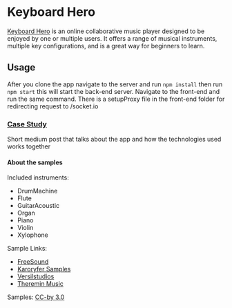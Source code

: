 # Keyboard Hero

  [Keyboard Hero](https://shared-piano-app.herokuapp.com/) is an online collaborative music player designed to be enjoyed by one or multiple users. It offers a range of musical instruments, multiple key configurations, and is a great way for beginners to learn.

## Usage
  
  After you clone the app navigate to the server and run `npm install` then run `npm start` this will start the back-end server. Navigate to the front-end and run the same command. There is a setupProxy file in the front-end folder for redirecting request to /socket.io

### [Case Study](https://jarritalicea.medium.com/keyboard-hero-f6a66bb4c1e6)

 Short medium post that talks about the app and how the technologies used works together

#### About the samples

Included instruments:

- DrumMachine
- Flute
- GuitarAcoustic
- Organ
- Piano
- Violin
- Xylophone

Sample Links:

- [FreeSound](https://freesound.org)
- [Karoryfer Samples](https://www.karoryfer.com/karoryfer-samples)
- [Versilstudios](http://vis.versilstudios.net/vsco-community.html)
- [Theremin Music](http://theremin.music.uiowa.edu/)

Samples: [CC-by 3.0](https://creativecommons.org/licenses/by/3.0/)

